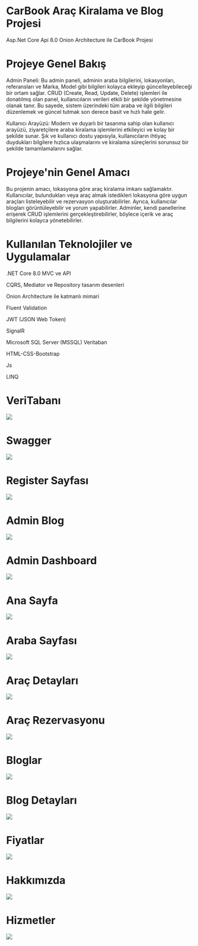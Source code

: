 <h1 id="CarBook">CarBook Araç Kiralama ve Blog Projesi</h1>
<p> Asp.Net Core Api 8.0 Onion Architecture ile CarBook Projesi</p>
<h1 id="Projeye Genel Bakış">Projeye Genel Bakış</h1>
<p>Admin Paneli: Bu admin paneli, adminin araba bilgilerini, lokasyonları, referansları ve Marka, Model gibi bilgileri kolayca ekleyip güncelleyebileceği bir ortam sağlar. CRUD (Create, Read, Update, Delete) işlemleri ile donatılmış olan panel, kullanıcıların verileri etkili bir şekilde yönetmesine olanak tanır. Bu sayede, sistem üzerindeki tüm araba ve ilgili bilgileri düzenlemek ve güncel tutmak son derece basit ve hızlı hale gelir. </p>
<p>Kullanıcı Arayüzü: Modern ve duyarlı bir tasarıma sahip olan kullanıcı arayüzü, ziyaretçilere araba kiralama işlemlerini etkileyici ve kolay bir şekilde sunar. Şık ve kullanıcı dostu yapısıyla, kullanıcıların ihtiyaç duydukları bilgilere hızlıca ulaşmalarını ve kiralama süreçlerini sorunsuz bir şekilde tamamlamalarını sağlar.</p>
<h1 id="Projeye'nin Genel amacı">Projeye'nin Genel Amacı</h1>
<p>Bu projenin amacı, lokasyona göre araç kiralama imkanı sağlamaktır. Kullanıcılar, bulundukları veya araç almak istedikleri lokasyona göre uygun araçları listeleyebilir ve rezervasyon oluşturabilirler. Ayrıca, kullanıcılar blogları görüntüleyebilir ve yorum yapabilirler. Adminler, kendi panellerine erişerek CRUD işlemlerini gerçekleştirebilirler, böylece içerik ve araç bilgilerini kolayca yönetebilirler.</p>
<h1 id="Kullanılan Teknolojiler ve Uygulamalar">Kullanılan Teknolojiler ve Uygulamalar</h1>
<p> .NET Core 8.0 MVC ve API</p>
<p>CQRS, Mediator ve Repository tasarım desenleri</p>
<p>Onion Architecture ile katmanlı mimari</p>
<p>Fluent Validation</p>
<p> JWT (JSON Web Token) </p>
<p>SignalR</p>
<p>Microsoft SQL Server (MSSQL) Veritaban</p>
<p> HTML-CSS-Bootstrap</p>
<p>Js</p>
<p>LINQ</p>



<h1 id="VeriTabanı">VeriTabanı</h1>
<p><img src="https://github.com/ysnnymn/CarBook/blob/master/images/veritaban%C4%B1.png?raw=true alt=VeriTabanı"></p>
<h1 id="Swagger">Swagger</h1>
<p><img src="https://github.com/ysnnymn/CarBook/blob/master/images/swagger.jpeg?raw=true alt=Swagger"></p>
<h1 id="RegisterSayfası">Register Sayfası</h1>
<p><img src="https://github.com/ysnnymn/CarBook/blob/master/images/register%20sayfas%C4%B1.jpeg?raw=true alt=RegisterSayfası"></p>
<h1 id="AdminBlog">Admin Blog</h1>
<p><img src="https://github.com/ysnnymn/CarBook/blob/master/images/admin%20blog.jpeg?raw=true alt=AdminBlog"></p>
<h1 id="AdminDashboard">Admin Dashboard</h1>
<p><img src="https://github.com/ysnnymn/CarBook/blob/master/images/admin%20dashboard.jpeg?raw=true alt=AdminDashboard"></p>
<h1 id="Ana Sayfa">Ana Sayfa</h1>
<p><img src="https://github.com/ysnnymn/CarBook/blob/master/images/anasayfa.jpeg?raw=true alt=Ana Sayfa"></p>
<h1 id="Araba Sayfası">Araba Sayfası</h1>
<p><img src="https://github.com/ysnnymn/CarBook/blob/master/images/arabalar.jpeg?raw=true alt=Ana Sayfa"></p>
<h1 id="Araç Detayları">Araç Detayları</h1>
<p><img src="https://github.com/ysnnymn/CarBook/blob/master/images/ara%C3%A7%20detaylar%C4%B1.jpeg?raw=true alt=Araç Detayları"></p>
<h1 id="Araç Rezervasyonu">Araç Rezervasyonu</h1>
<p><img src="https://github.com/ysnnymn/CarBook/blob/master/images/ara%C3%A7%20rezervasyonu.jpeg?raw=true alt=Araç Rezervasyonu"></p>
<h1 id="Bloglar">Bloglar</h1>
<p><img src="https://github.com/ysnnymn/CarBook/blob/master/images/bloglar.jpeg?raw=true alt=Bloglar"></p>
<h1 id="Blog Detayları">Blog Detayları</h1>
<p><img src="https://github.com/ysnnymn/CarBook/blob/master/images/blog%20detaylar%C4%B1.jpeg?raw=true alt=Blog Detayları"></p>
<h1 id="Fiyatlar">Fiyatlar</h1>
<p><img src="https://github.com/ysnnymn/CarBook/blob/master/images/fiyatlar.jpeg?raw=true alt=Fiyatlar"></p>
<h1 id="Hakkımızda">Hakkımızda</h1>
<p><img src="https://github.com/ysnnymn/CarBook/blob/master/images/hakk%C4%B1m%C4%B1zda.jpeg?raw=true alt=Hakkımızda"></p>
<h1 id="Hizmetler">Hizmetler</h1>
<p><img src="https://github.com/ysnnymn/CarBook/blob/master/images/hizmetler.jpeg?raw=true alt=Hizmetler"></p>

